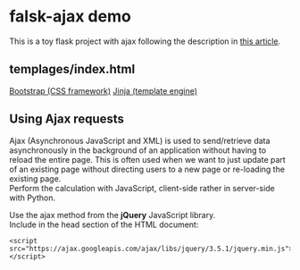 # falsk-ajax demo
This is a toy flask project with ajax following the description in [this article](https://towardsdatascience.com/using-python-flask-and-ajax-to-pass-information-between-the-client-and-server-90670c64d688).

## templages/index.html
[Bootstrap (CSS framework)](https://getbootstrap.com/docs/5.0/getting-started/introduction/)
[Jinja (template engine)](https://jinja.palletsprojects.com/en/3.0.x/)

## Using Ajax requests
Ajax (Asynchronous JavaScript and XML) is used to send/retrieve data asynchronously in the background of an application without having to reload the entire page. This is often used when we want to just update part of an existing page without directing users to a new page or re-loading the existing page.  
Perform the calculation with JavaScript, client-side rather in server-side with Python.

Use the ajax method from the **jQuery** JavaScript library.  
Include in the head section of the HTML document: 
```
<script src="https://ajax.googleapis.com/ajax/libs/jquery/3.5.1/jquery.min.js"></script>
```